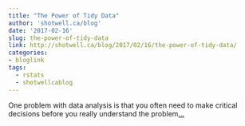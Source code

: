 ```yaml
---
title: "The Power of Tidy Data"
author: 'shotwell.ca/blog'
date: '2017-02-16'
slug: the-power-of-tidy-data
link: http://shotwell.ca/blog/2017/02/16/the-power-of-tidy-data/
categories:
- bloglink
tags:
  - rstats
  - shotwellcablog
---
```


One problem with data analysis is that you often need to make critical decisions before you really understand the problem[... <i class="fas fa-external-link-alt"></i>](http://shotwell.ca/blog/2017/02/16/the-power-of-tidy-data/)

